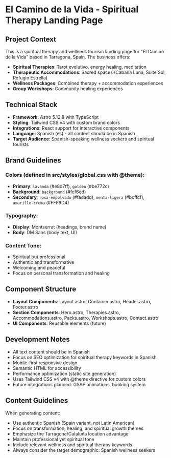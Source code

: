 <!-- Use this file to provide workspace-specific custom instructions to Copilot. For more details, visit https://code.visualstudio.com/docs/copilot/copilot-customization#_use-a-githubcopilotinstructionsmd-file -->

# El Camino de la Vida - Spiritual Therapy Landing Page

## Project Context
This is a spiritual therapy and wellness tourism landing page for "El Camino de la Vida" based in Tarragona, Spain. The business offers:

- **Spiritual Therapies**: Tarot evolutivo, energy healing, meditation
- **Therapeutic Accommodations**: Sacred spaces (Cabaña Luna, Suite Sol, Refugio Estrella)
- **Wellness Packages**: Combined therapy + accommodation experiences
- **Group Workshops**: Community healing experiences

## Technical Stack
- **Framework**: Astro 5.12.8 with TypeScript
- **Styling**: Tailwind CSS v4 with custom brand colors
- **Integrations**: React support for interactive components
- **Language**: Spanish (es) - all content should be in Spanish
- **Target Audience**: Spanish-speaking wellness seekers and spiritual tourists

## Brand Guidelines
### Colors (defined in src/styles/global.css with @theme):
- **Primary**: `lavanda` (#e8d7ff), `golden` (#be772c)
- **Background**: `background` (#fcf6ed)
- **Secondary**: `rosa-empolvado` (#fadadd), `menta-ligera` (#bcffcf), `amarillo-crema` (#FFF9D4)

### Typography:
- **Display**: Montserrat (headings, brand name)
- **Body**: DM Sans (body text, UI)

### Content Tone:
- Spiritual but professional
- Authentic and transformative
- Welcoming and peaceful
- Focus on personal transformation and healing

## Component Structure
- **Layout Components**: Layout.astro, Container.astro, Header.astro, Footer.astro
- **Section Components**: Hero.astro, Therapies.astro, Accommodations.astro, Packs.astro, Workshops.astro, Contact.astro
- **UI Components**: Reusable elements (future)

## Development Notes
- All text content should be in Spanish
- Focus on SEO optimization for spiritual therapy keywords in Spanish
- Mobile-first responsive design
- Semantic HTML for accessibility
- Performance optimization (static site generation)
- Uses Tailwind CSS v4 with @theme directive for custom colors
- Future integrations planned: GSAP animations, booking system

## Content Guidelines
When generating content:
- Use authentic Spanish (Spain variant, not Latin American)
- Focus on transformation, healing, and spiritual growth themes
- Emphasize the Tarragona/Cataluña location advantage
- Maintain professional yet spiritual tone
- Include relevant wellness and spiritual therapy keywords
- Always consider the target demographic: Spanish wellness seekers
